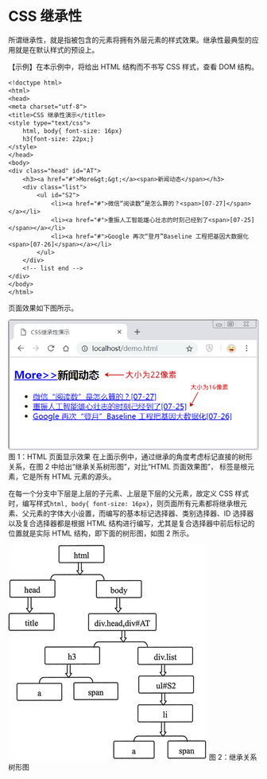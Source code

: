 # CSS 继承性

所谓继承性，就是指被包含的元素将拥有外层元素的样式效果。继承性最典型的应用就是在默认样式的预设上。

【示例】在本示例中，将给出 HTML 结构而不书写 CSS 样式，查看 DOM 结构。

```
<!doctype html>
<html>
<head>
<meta charset="utf-8">
<title>CSS 继承性演示</title>
<style type="text/css">
    html, body{ font-size: 16px}
    h3{font-size: 22px;}
</style>
</head>
<body>
<div class="head" id="AT">
    <h3><a href="#">More&gt;&gt;</a><span>新闻动态</span></h3>
    <div class="list">
        <ul id="S2">
            <li><a href="#">微信“阅读数”是怎么算的？<span>[07-27]</span></a></li>
            <li><a href="#">重振人工智能雄心壮志的时刻己经到了<span>[07-25]</span></a></li>
            <li><a href="#">Google 再次“登月”Baseline 工程把基因大数据化<span>[07-26]</span></a></li>
        </ul>
    </div>
    <!-- list end -->
</div>
</body>
</html>
```

页面效果如下图所示。

![HTML 代码页面效果](img/5ec3729cb61cadc6ed65947e2509bfb0.jpg)
图 1：HTML 页面显示效果
在上面示例中，通过继承的角度考虑标记直接的树形关系，在图 2 中给出“继承关系树形图”，对比“HTML 页面效果图”，<html> 标签是根元素，它是所有 HTML 元素的源头。

在每一个分支中下层是上层的子元素、上层是下层的父元素，故定义 CSS 样式时，编写样式`html, body{ font-size: 16px}`，则页面所有元素都将继承根元素、父元素的字体大小设置，而编写的基本标记选择器、类别选择器、ID 选择器以及复合选择器都是根据 HTML 结构进行编写，尤其是复合选择器中前后标记的位置就是实际 HTML 结构，即下面的树形图，如图 2 所示。

![继承关系树形图](img/90418e0048af88d6c814c3b5fe42a40c.jpg)
图 2：继承关系树形图